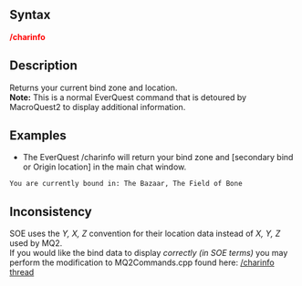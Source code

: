 ## Syntax

**<span style="color:red">/charinfo</span>**

## Description

Returns your current bind zone and location.  
**Note:** This is a normal EverQuest command that is detoured by MacroQuest2 to display
additional information.

## Examples

-   The EverQuest /charinfo will return your bind zone and \[secondary bind or Origin location\] in the main chat
    window.

<!-- -->

    You are currently bound in: The Bazaar, The Field of Bone

## Inconsistency

SOE uses the *Y, X, Z* convention for their location data instead of *X, Y, Z* used by MQ2.  
If you would like the bind data to display *correctly (in SOE terms)* you may perform the modification to
MQ2Commands.cpp found here: [/charinfo thread](https://macroquest2.com/phpBB3/viewtopic.php?t=15945)



